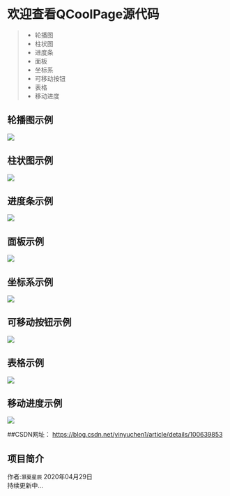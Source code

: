 ﻿  
  
# 欢迎查看QCoolPage源代码  
> * 轮播图
> * 柱状图
> * 进度条
> * 面板
> * 坐标系
> * 可移动按钮
> * 表格
> * 移动进度

## 轮播图示例
![](https://github.com/YYC572652645/QCoolPage/blob/master/mkres/1.png)

## 柱状图示例
![](https://github.com/YYC572652645/QCoolPage/blob/master/mkres/2.png)

## 进度条示例
![](https://github.com/YYC572652645/QCoolPage/blob/master/mkres/3.png)

## 面板示例
![](https://github.com/YYC572652645/QCoolPage/blob/master/mkres/4.png)

## 坐标系示例
![](https://github.com/YYC572652645/QCoolPage/blob/master/mkres/5.png)

## 可移动按钮示例
![](https://github.com/YYC572652645/QCoolPage/blob/master/mkres/6.png)

## 表格示例
![](https://github.com/YYC572652645/QCoolPage/blob/master/mkres/7.png)

## 移动进度示例
![](https://github.com/YYC572652645/QCoolPage/blob/master/mkres/8.png)

##CSDN网址： 
https://blog.csdn.net/yinyuchen1/article/details/100639853

## 项目简介
作者:`灏夏星辰` 
2020年04月29日  
持续更新中...

